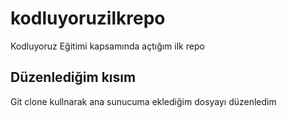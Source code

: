 # kodluyoruzilkrepo
Kodluyoruz Eğitimi kapsamında açtığım ilk repo

## Düzenlediğim kısım
Git clone kullnarak ana sunucuma eklediğim dosyayı düzenledim
